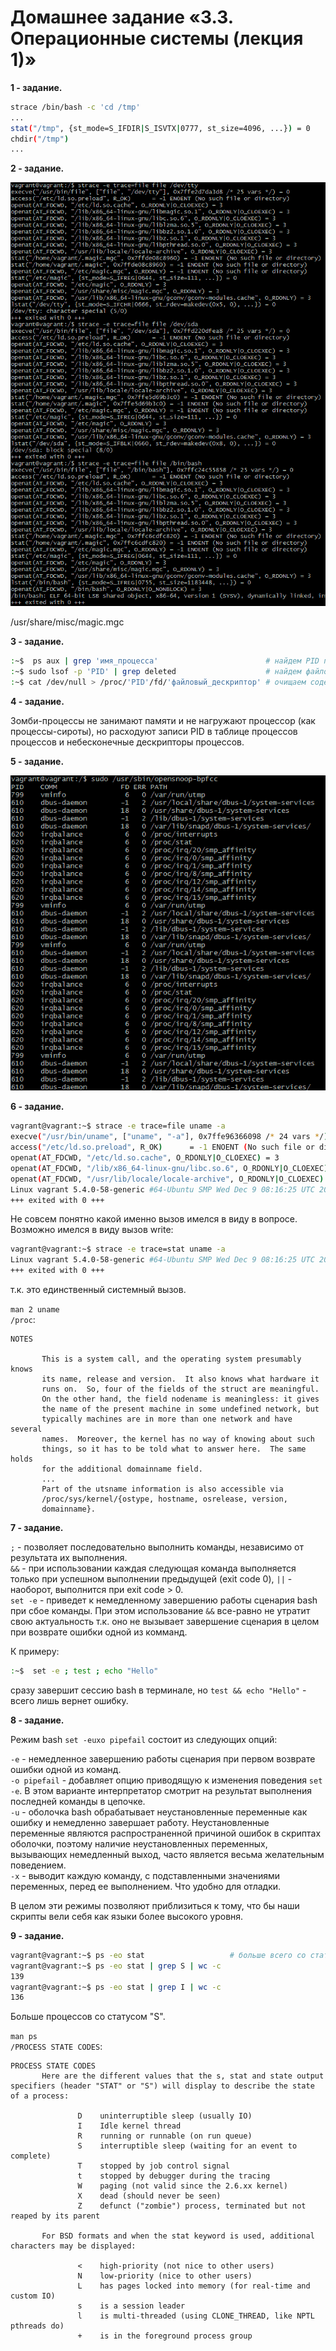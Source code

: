 # Домашнее задание «3.3. Операционные системы (лекция 1)»

**1 - задание.**

```bash
strace /bin/bash -c 'cd /tmp'
...
stat("/tmp", {st_mode=S_IFDIR|S_ISVTX|0777, st_size=4096, ...}) = 0
chdir("/tmp") 
...
```


**2 - задание.**

![2](2.gif)

/usr/share/misc/magic.mgc


  
**3 - задание.**

```bash
:~$  ps aux | grep 'имя_процесса'                        # найдем PID процесса нашего приложения
:~$ sudo lsof -p 'PID' | grep deleted                    # найдем файловый дескриптор удаленного файла
:~$ cat /dev/null > /proc/'PID'/fd/'файловый_дескриптор' # очищаем содержимое файла
```


**4 - задание.**    

Зомби-процессы не занимают памяти и не нагружают процессор (как процессы-сироты), но расходуют записи PID в таблице процессов процессов и небесконечные дескрипторы процессов.



**5 - задание.**

![5](5.gif)


**6 - задание.**

```bash
vagrant@vagrant:~$ strace -e trace=file uname -a
execve("/usr/bin/uname", ["uname", "-a"], 0x7ffe96366098 /* 24 vars */) = 0
access("/etc/ld.so.preload", R_OK)      = -1 ENOENT (No such file or directory)
openat(AT_FDCWD, "/etc/ld.so.cache", O_RDONLY|O_CLOEXEC) = 3                 # кэш динамического линковщика
openat(AT_FDCWD, "/lib/x86_64-linux-gnu/libc.so.6", O_RDONLY|O_CLOEXEC) = 3  # библиотека стандартных функций
openat(AT_FDCWD, "/usr/lib/locale/locale-archive", O_RDONLY|O_CLOEXEC) = 3   # функции локали
Linux vagrant 5.4.0-58-generic #64-Ubuntu SMP Wed Dec 9 08:16:25 UTC 2020 x86_64 x86_64 x86_64 GNU/Linux
+++ exited with 0 +++
```

Не совсем понятно какой именно вызов имелся в виду в вопросе. Возможно имелся в виду вызов write:
```bash
vagrant@vagrant:~$ strace -e trace=stat uname -a
Linux vagrant 5.4.0-58-generic #64-Ubuntu SMP Wed Dec 9 08:16:25 UTC 2020 x86_64 x86_64 x86_64 GNU/Linux
+++ exited with 0 +++
```
т.к. это единственный системный вызов.

`man 2 uname`    
`/proc`:
```text
NOTES 

       This is a system call, and the operating system presumably knows
       its name, release and version.  It also knows what hardware it
       runs on.  So, four of the fields of the struct are meaningful.
       On the other hand, the field nodename is meaningless: it gives
       the name of the present machine in some undefined network, but
       typically machines are in more than one network and have several
       names.  Moreover, the kernel has no way of knowing about such
       things, so it has to be told what to answer here.  The same holds
       for the additional domainname field.
       ...
       Part of the utsname information is also accessible via
       /proc/sys/kernel/{ostype, hostname, osrelease, version,
       domainname}.
```



**7 - задание.**

`;` - позволяет последовательно выполнить команды, независимо от результата их выполнения.    
`&&` - при использовании каждая следующая команда выполняется только при успешном выполнении предыдущей (exit code 0), `||` - наоборот, выполнится при exit code > 0.    
`set -e` - приведет к немедленному завершению работы сценария bash при сбое команды. При этом использование `&&` все-равно не утратит свою актуальность т.к. оно не вызывает завершение сценария в целом при возврате ошибки одной из комманд.

К примеру:
```bash
:~$  set -e ; test ; echo "Hello"
```
сразу завершит сессию bash в терминале, но `test && echo "Hello"` - всего лишь вернет ошибку.



**8 - задание.**

Режим bash `set -euxo pipefail` состоит из следующих опций:    

`-e` - немедленное завершению работы сценария при первом возврате ошибки одной из команд.    
`-o pipefail` - добавляет опцию приводящую к изменения поведения `set -e`. В этом варианте интерпретатор смотрит на результат выполнения последней команды в цепочке.   
`-u` - оболочка bash обрабатывает неустановленные переменные как ошибку и немедленно завершает работу. Неустановленные переменные являются распространенной причиной ошибок в скриптах оболочки, поэтому наличие неустановленных переменных, вызывающих немедленный выход, часто является весьма желательным поведением.    
`-x` - выводит каждую команду, с подставленными значениями переменных, перед ее выполнением. Что удобно для отладки.

В целом эти режимы позволяют приблизиться к тому, что бы наши скрипты вели себя как языки более высокого уровня.




**9 - задание.**

```bash
vagrant@vagrant:~$ ps -eo stat                   # больше всего со статусом I и S
vagrant@vagrant:~$ ps -eo stat | grep S | wc -c
139
vagrant@vagrant:~$ ps -eo stat | grep I | wc -c
136
```
Больше процессов со статусом "S".

`man ps`    
`/PROCESS STATE CODES`:
```text
PROCESS STATE CODES
       Here are the different values that the s, stat and state output specifiers (header "STAT" or "S") will display to describe the state of a process:

               D    uninterruptible sleep (usually IO)
               I    Idle kernel thread
               R    running or runnable (on run queue)
               S    interruptible sleep (waiting for an event to complete)
               T    stopped by job control signal
               t    stopped by debugger during the tracing
               W    paging (not valid since the 2.6.xx kernel)
               X    dead (should never be seen)
               Z    defunct ("zombie") process, terminated but not reaped by its parent

       For BSD formats and when the stat keyword is used, additional characters may be displayed:

               <    high-priority (not nice to other users)
               N    low-priority (nice to other users)
               L    has pages locked into memory (for real-time and custom IO)
               s    is a session leader
               l    is multi-threaded (using CLONE_THREAD, like NPTL pthreads do)
               +    is in the foreground process group
```



